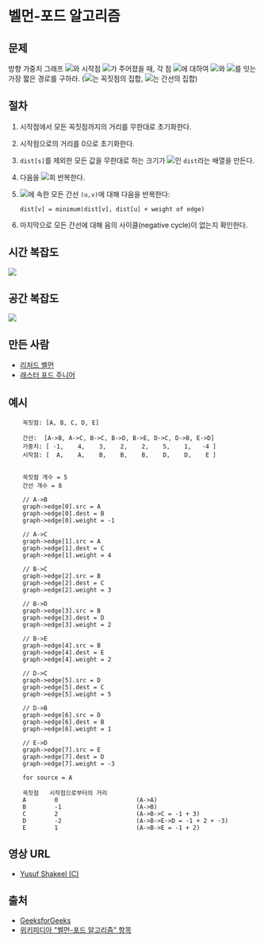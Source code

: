 # 벨먼-포드 알고리즘

## 문제

방향 가중치 그래프 <img src="https://render.githubusercontent.com/render/math?math=G(V,E)">와 시작점 <img src="https://render.githubusercontent.com/render/math?math=s \in V">가 주어졌을 때, 각 점 <img src="https://render.githubusercontent.com/render/math?math=v \in V">에 대하여 <img src="https://render.githubusercontent.com/render/math?math=s">와 <img src="https://render.githubusercontent.com/render/math?math=v">를 잇는 가장 짧은 경로를 구하라. (<img src="https://render.githubusercontent.com/render/math?math=V">는 꼭짓점의 집합, <img src="https://render.githubusercontent.com/render/math?math=E">는 간선의 집합)

## 절차

1. 시작점에서 모든 꼭짓점까지의 거리를 무한대로 초기화한다.
2. 시작점으로의 거리를 0으로 초기화한다.
3. `dist[s]`를 제외한 모든 값을 무한대로 하는 크기가 <img src="https://render.githubusercontent.com/render/math?math=|V|">인 `dist`라는 배열을 만든다.
4. 다음을 <img src="https://render.githubusercontent.com/render/math?math=|V|-1">회 반복한다.
5. <img src="https://render.githubusercontent.com/render/math?math=E">에 속한 모든 간선 `(u,v)`에 대해 다음을 반복한다:

   ```
   dist[v] = minimum(dist[v], dist[u] + weight of edge)
   ```

6. 마지막으로 모든 간선에 대해 음의 사이클(negative cycle)이 없는지 확인한다.

## 시간 복잡도

<img src="https://render.githubusercontent.com/render/math?math=O(VE)">

## 공간 복잡도

<img src="https://render.githubusercontent.com/render/math?math=O(V^2)">

## 만든 사람

- [리처드 벨먼](https://ko.wikipedia.org/wiki/%EB%A6%AC%EC%B2%98%EB%93%9C_%EB%B2%A8%EB%A8%BC)
- [래스터 포드 주니어](https://en.wikipedia.org/wiki/L._R._Ford_Jr.)

## 예시

```
    꼭짓점: [A, B, C, D, E]

    간선:  [A->B, A->C, B->C, B->D, B->E, D->C, D->B, E->D]
    가중치: [ -1,    4,    3,    2,    2,    5,    1,   -4 ]
    시작점: [  A,    A,    B,    B,    B,    D,    D,    E ]


    꼭짓점 개수 = 5
    간선 개수 = 8

    // A->B
    graph->edge[0].src = A
    graph->edge[0].dest = B
    graph->edge[0].weight = -1

    // A->C
    graph->edge[1].src = A
    graph->edge[1].dest = C
    graph->edge[1].weight = 4

    // B->C
    graph->edge[2].src = B
    graph->edge[2].dest = C
    graph->edge[2].weight = 3

    // B->D
    graph->edge[3].src = B
    graph->edge[3].dest = D
    graph->edge[3].weight = 2

    // B->E
    graph->edge[4].src = B
    graph->edge[4].dest = E
    graph->edge[4].weight = 2

    // D->C
    graph->edge[5].src = D
    graph->edge[5].dest = C
    graph->edge[5].weight = 5

    // D->B
    graph->edge[6].src = D
    graph->edge[6].dest = B
    graph->edge[6].weight = 1

    // E->D
    graph->edge[7].src = E
    graph->edge[7].dest = D
    graph->edge[7].weight = -3

    for source = A

    꼭짓점   시작점으로부터의 거리
	A        0                      (A->A)
	B        -1                     (A->B)
	C        2                      (A->B->C = -1 + 3)
	D        -2                     (A->B->E->D = -1 + 2 + -3)
	E        1                      (A->B->E = -1 + 2)
```

## 영상 URL

- [Yusuf Shakeel (C)](https://www.youtube.com/watch?v=hxMWBBCpR6A)

## 출처

- [GeeksforGeeks](https://www.geeksforgeeks.org/bellman-ford-algorithm-dp-23/)
- [위키피디아 "벨먼-포드 알고리즘" 항목](https://ko.wikipedia.org/wiki/%EB%B2%A8%EB%A8%BC-%ED%8F%AC%EB%93%9C_%EC%95%8C%EA%B3%A0%EB%A6%AC%EC%A6%98)
